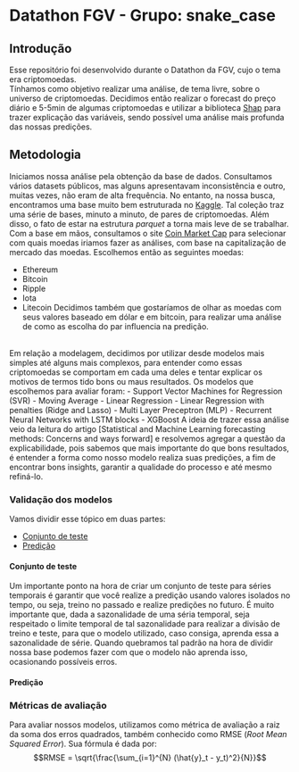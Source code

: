 # Datathon FGV - Grupo: snake_case
## Introdução
Esse repositório foi desenvolvido durante o Datathon da FGV, cujo o tema era criptomoedas.
<br>
Tínhamos como objetivo realizar uma análise, de tema livre, sobre o universo de criptomoedas. Decidimos então realizar o forecast do preço diário e 5-5min de algumas criptomoedas e utilizar a biblioteca [Shap](https://github.com/slundberg/shap) para trazer explicação das variáveis, sendo possível uma análise mais profunda das nossas predições.

## Metodologia
Iniciamos nossa análise pela obtenção da base de dados. Consultamos vários datasets públicos, mas alguns apresentavam inconsistência e outro, muitas vezes, não eram de alta frequência. No entanto, na nossa busca, encontramos uma base muito bem estruturada no [Kaggle](https://www.kaggle.com/jorijnsmit/binance-full-history). Tal coleção traz uma série de bases, minuto a minuto, de pares de criptomoedas. Além disso, o fato de estar na estrutura *parquet* a torna mais leve de se trabalhar.
<br>
Com a base em mãos, consultamos o site [Coin Market Cap](https://coinmarketcap.com/pt-br/) para selecionar com quais moedas iriamos fazer as análises, com base na capitalização de mercado das moedas. Escolhemos então as seguintes moedas:
- Ethereum
- Bitcoin
- Ripple
- Iota
- Litecoin
Decidimos também que gostaríamos de olhar as moedas com seus valores baseado em dólar e em bitcoin, para realizar uma análise de como as escolha do par influencia na predição.
<br>
Em relação a modelagem, decidimos por utilizar desde modelos mais simples até alguns mais complexos, para entender como essas criptomoedas se comportam em cada uma deles e tentar explicar os motivos de termos tido bons ou maus resultados. Os modelos que escolhemos para avaliar foram:
- Support Vector Machines for Regression (SVR)
- Moving Average
- Linear Regression
- Linear Regression with penalties (Ridge and Lasso)
- Multi Layer Preceptron (MLP)
- Recurrent Neural Networks with LSTM blocks
- XGBoost
A ideia de trazer essa análise veio da leitura do artigo [Statistical and Machine Learning forecasting methods: Concerns and ways forward] e resolvemos agregar a questão da explicabilidade, pois sabemos que mais importante do que bons resultados, é entender a forma como nosso modelo realiza suas predições, a fim de encontrar bons insights, garantir a qualidade do processo e até mesmo refiná-lo.

### Validação dos modelos
Vamos dividir esse tópico em duas partes:
- [Conjunto de teste](#conjunto_teste)
- [Predição](#predicao)

#### <a name="conjunto_teste"></a>Conjunto de teste
Um importante ponto na hora de criar um conjunto de teste para séries temporais é garantir que você realize a predição usando valores isolados no tempo, ou seja, treino no passado e realize predições no futuro.
É muito importante que, dada a sazonalidade de uma séria temporal, seja respeitado o limite temporal de tal sazonalidade para realizar a divisão de treino e teste, para que o modelo utilizado, caso consiga, aprenda essa a sazonalidade de série. Quando quebramos tal padrão na hora de dividir nossa base podemos fazer com que o modelo não aprenda isso, ocasionando possíveis erros.

#### <a name="predicao"></a>Predição

### Métricas de avaliação
Para avaliar nossos modelos, utilizamos como métrica de avaliação a raiz da soma dos erros quadrados, também conhecido como RMSE (*Root Mean Squared Error*). Sua fórmula é dada por:
<br>
$$RMSE = \sqrt{\frac{\sum_{i=1}^{N} (\hat{y}_t - y_t)^2}{N}}$$